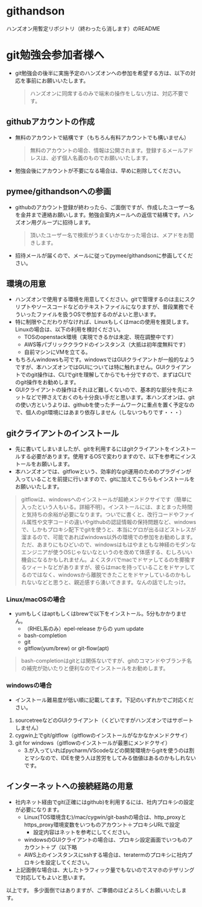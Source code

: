 # githandson
ハンズオン用暫定リポジトリ（終わったら消します）のREADME

# git勉強会参加者様へ
- git勉強会の後半に実施予定のハンズオンへの参加を希望する方は、以下の対応を事前にお願いいたします。
    > ハンズオンに同席するのみで端末の操作をしない方は、対応不要です。

## githubアカウントの作成
- 無料のアカウントで結構です（もちろん有料アカウントでも構いません）
    > 無料のアカウントの場合、情報は公開されます。登録するメールアドレスは、必ず個人名義のものでお願いいたします。
- 勉強会後にアカウントが不要になる場合は、早めに削除してください。

## pymee/githandsonへの参画
- githubのアカウント登録が終わったら、ご面倒ですが、作成したユーザー名を金井まで連絡お願いします。勉強会案内メールへの返信で結構です。ハンズオン用グループに招待します。
    > 頂いたユーザー名で検索がうまくいかなかった場合は、メアドをお聞きします。
- 招待メールが届くので、メールに従ってpymee/githandsonに参画してください。

## 環境の用意
- ハンズオンで使用する環境を用意してください。gitで管理するのは主にスクリプトやソースコードなどのテキストファイルになりますが、普段業務でそういったファイルを扱うOSで参加するのがよいと思います。
- 特に制限やこだわりがなければ、Linuxもしくはmacの使用を推奨します。Linuxの場合は、以下の利用を検討ください。
    - TOSのopenstack環境（実現できるかは未定、現在調整中です）
    - AWS等パブリッククラウドのインスタンス（大抵は初年度無料です）
    - 自前マシンにVMを立てる。
- もちろんwindowsも可です。windowsではGUIクライアントが一般的なようですが、本ハンズオンではGUIについては特に触れません。GUIクライアントでのgit操作は、CLIでgitを理解してからでも十分ですので、まずはCLIでのgit操作をお勧めします。
- GUIクライアントの操作はそれほど難しくないので、基本的な部分を先にネットなどで押さえておくのも十分良い手だと思います。本ハンズオンは、gitの使い方というよりは、githubを使ったチームワークに重点を置く予定なので、個人のgit環境にはあまり依存しません（しないつもりです・・・）

## gitクライアントのインストール
- 先に書いてしまいましたが、gitを利用するにはgitクライアントをインストールする必要があります。使用するOSで変わりますので、以下を参考にインストールをお願いします。
- 本ハンズオンでは、gitflowという、効率的なgit運用のためのプラグインが入っていることを前提に行いますので、gitに加えてこちらもインストールをお願いいたします。
> gitflowは、windowsへのインストールが超絶メンドクサイです（簡単に入ったという人もいる。詳細不明）。インストールには、まとまった時間と気持ちの余裕が必要になります。ついでに書くと、改行コードやファイル属性や文字コードの違いやgithubの認証情報の保持問題など、windowsで、しかもプロキシ配下でgitを使うと、本当にゲロが出るほどストレスが溜まるので、可能であればwindows以外の環境での参加をお勧めします。ただ、あまりにもひどいので、windowsはもはやまともな神経のモダンなエンジニアが使うOSじゃないなというのを改めて体感する、むしろいい機会になるかもしれません。よくスタバでmacでドヤァしてるのを揶揄するツィートなどがありますが、彼らはmacを持っていることをドヤァしてるのではなく、windowsから離脱できたことをドヤァしているのかもしれないなどと思うと、親近感すら湧いてきます。なんの話でしたっけ。

### Linux/macOSの場合
- yumもしくはaptもしくはbrewで以下をインストール。5分もかかりません。
    - （RHEL系のみ）epel-release からの yum update
    - bash-completion
    - git
    - gitflow(yum/brew) or git-flow(apt)
> bash-completionはgitとは関係ないですが、gitのコマンドやブランチ名の補完が効いたりと便利なのでインストールをお勧めします。

### windowsの場合
- インストール難易度が低い順に記載してます。下記のいずれかでご対応ください。

1. sourcetreeなどのGUIクライアント（くどいですがハンズオンではサポートしません）
2. cygwin上でgit/gitflow（gitflowのインストールがなかなかメンドクサイ）
3. git for windows（gitflowのインストールが最悪にメンドクサイ）
    - 3.が入っていればpycharm/VScodeなどの開発環境からgitを使うのは割とマシなので、IDEを使う人は苦労をしてみる価値はあるのかもしれないです。

## インターネットへの接続経路の用意
- 社内ネット経由でgit(正確にはgithub)を利用するには、社内プロキシの設定が必要になります。
    - Linux(TOS環境含む)/mac/cygwin/git-bashの場合は、http_proxyとhttps_proxy環境変数をいつものアカウント＋プロキシURLで設定
        - 設定内容はネットを参考にしてください。
    - windowsのGUIクライアントの場合は、プロキシ設定画面でいつものアカウント＋プ（以下略
    - AWS上のインスタンスにsshする場合は、teratermのプロキシに社内プロキシを設定してください。
- 上記面倒な場合は、大したトラフィック量でもないのでスマホのテザリングで対応してもよいと思います。

以上です。
多少面倒ではありますが、ご準備のほどよろしくお願いいたします。